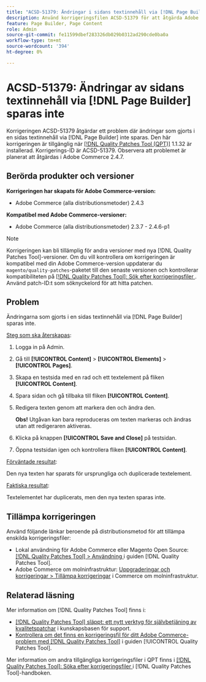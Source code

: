 ```yaml
---
title: "ACSD-51379: Ändringar i sidans textinnehåll via [!DNL Page Builder] sparas inte"
description: Använd korrigeringsfilen ACSD-51379 för att åtgärda Adobe Commerce-problemet där ändringar som gjorts i en sidas textinnehåll via  [!DNL Page Builder] inte sparas.
feature: Page Builder, Page Content
role: Admin
source-git-commit: fe11599dbef283326db029b0312ad290cde0ba0a
workflow-type: tm+mt
source-wordcount: '394'
ht-degree: 0%

---
```


# ACSD-51379: Ändringar av sidans textinnehåll via [!DNL Page Builder] sparas inte

Korrigeringen ACSD-51379 åtgärdar ett problem där ändringar som gjorts i en sidas textinnehåll via [!DNL Page Builder] inte sparas. Den här korrigeringen är tillgänglig när [[!DNL Quality Patches Tool (QPT)]](https://experienceleague.adobe.com/sv/docs/commerce-knowledge-base/kb/announcements/commerce-announcements/magento-quality-patches-released-new-tool-to-self-serve-quality-patches) 1.1.32 är installerad. Korrigerings-ID är ACSD-51379. Observera att problemet är planerat att åtgärdas i Adobe Commerce 2.4.7.

## Berörda produkter och versioner

**Korrigeringen har skapats för Adobe Commerce-version:**

* Adobe Commerce (alla distributionsmetoder) 2.4.3

**Kompatibel med Adobe Commerce-versioner:**

* Adobe Commerce (alla distributionsmetoder) 2.3.7 - 2.4.6-p1

>[!NOTE]
>
>Korrigeringen kan bli tillämplig för andra versioner med nya [!DNL Quality Patches Tool]-versioner. Om du vill kontrollera om korrigeringen är kompatibel med din Adobe Commerce-version uppdaterar du `magento/quality-patches`-paketet till den senaste versionen och kontrollerar kompatibiliteten på [[!DNL Quality Patches Tool]: Sök efter korrigeringsfiler ](https://experienceleague.adobe.com/tools/commerce-quality-patches/index.html?lang=sv-SE). Använd patch-ID:t som söknyckelord för att hitta patchen.

## Problem

Ändringarna som gjorts i en sidas textinnehåll via [!DNL Page Builder] sparas inte.

<u>Steg som ska återskapas</u>:

1. Logga in på Admin.
1. Gå till **[!UICONTROL Content]** > **[!UICONTROL Elements]** > **[!UICONTROL Pages]**.
1. Skapa en testsida med en rad och ett textelement på fliken **[!UICONTROL Content]**.
1. Spara sidan och gå tillbaka till fliken **[!UICONTROL Content]**.
1. Redigera texten genom att markera den och ändra den.

   **Obs!** Utgåvan kan bara reproduceras om texten markeras och ändras utan att redigeraren aktiveras.

1. Klicka på knappen **[!UICONTROL Save and Close]** på testsidan.
1. Öppna testsidan igen och kontrollera fliken **[!UICONTROL Content]**.

<u>Förväntade resultat</u>:

Den nya texten har sparats för ursprungliga och duplicerade textelement.

<u>Faktiska resultat</u>:

Textelementet har duplicerats, men den nya texten sparas inte.

## Tillämpa korrigeringen

Använd följande länkar beroende på distributionsmetod för att tillämpa enskilda korrigeringsfiler:

* Lokal användning för Adobe Commerce eller Magento Open Source: [[!DNL Quality Patches Tool] > Användning ](/help/tools/quality-patches-tool/usage.md) i guiden [!DNL Quality Patches Tool].
* Adobe Commerce om molninfrastruktur: [Uppgraderingar och korrigeringar > Tillämpa korrigeringar](https://experienceleague.adobe.com/docs/commerce-cloud-service/user-guide/develop/upgrade/apply-patches.html?lang=sv-SE) i Commerce om molninfrastruktur.

## Relaterad läsning

Mer information om [!DNL Quality Patches Tool] finns i:

* [[!DNL Quality Patches Tool] släppt: ett nytt verktyg för självbetjäning av kvalitetspatchar](https://experienceleague.adobe.com/sv/docs/commerce-knowledge-base/kb/announcements/commerce-announcements/magento-quality-patches-released-new-tool-to-self-serve-quality-patches) i kunskapsbasen för support.
* [Kontrollera om det finns en korrigeringsfil för ditt Adobe Commerce-problem med  [!DNL Quality Patches Tool]](/help/tools/quality-patches-tool/patches-available-in-qpt/check-patch-for-magento-issue-with-magento-quality-patches.md) i guiden [!UICONTROL Quality Patches Tool].


Mer information om andra tillgängliga korrigeringsfiler i QPT finns i [[!DNL Quality Patches Tool]: Söka efter korrigeringsfiler ](https://experienceleague.adobe.com/tools/commerce-quality-patches/index.html?lang=sv-SE) i [!DNL Quality Patches Tool]-handboken.

